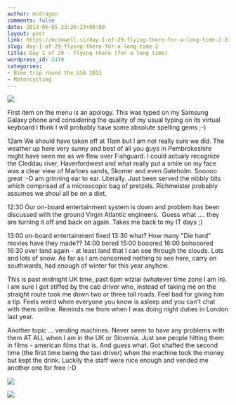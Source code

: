 ```yaml
---
author: mcdragon
comments: false
date: 2013-06-05 23:26:23+00:00
layout: post
link: https://mcdowell.si/day-1-of-29-flying-there-for-a-long-time-2-2419.html
slug: day-1-of-29-flying-there-for-a-long-time-2
title: Day 1 of 29 - Flying there (for a long time)
wordpress_id: 2419
categories:
- Bike trip round the USA 2013
- Motorcycling
---
```


![](https://img.mcdowell.si/2013/06/wpid-20130605_1201031-1.jpg)

First item on the menu is an apology. This was typed on my Samsung Galaxy phone and considering the quality of my usual typing on its virtual keyboard I think I will probably have some absolute spelling gems ;-)

12am
We should have taken off at 11am but I am not really sure we did. The weather up here very sunny and best of all you guys in Pembrokeshire might have seen me as we flew over Fishguard. I could actualy recognize the Cleddau river, Haverfordwest and what really put a smile on my face was a clear view of Marloes sands, Skomer and even Gateholm. Sooooo great :-D am grinning ear to ear. Literally.
Just been served the nibbly bits which comprised of a microscopic bag of pretzels. Richmeister probably assumes we shoul all be on a diet.

12:30
Our on-board entertainment system is down and problem has been discussed with the ground Virgin Atlantic engineers.  Guess what .... they are turning it off and back on again. Takes me back to my IT days ;)

13:00 on-board entertainment fixed
13:30 what? How many "Die hard" movies have they made??
14:00 bored
15:00 booored
16:00 bohooored
16:30 over land again - at least land that I can see through the clouds. Lots and lots of snow. As far as I am concerned nothing to see here, carry on southwards, had enough of winter for this year anyhow.

This is past midnight UK time, past 6pm wtziai (whatever time zone I am in). I am sure I got stiffed by the cab driver who, instead of taking me on the straight route took me down two or three toll roads. Feel bad for giving him a tip.
Feels weird when everyone you know is asleep and you can't chat with them online. Reminds me from when I was doing night duties in London last year.

Another topic ... vending machines. Never seem to have any problems with them AT ALL when I am in the UK or Slovenia. Just see people hitting them in films - american films that is. And guess what. Got shafted the second time (the first time being the taxi driver) when the machine took the money but kept the drink. Luckily the staff were nice enough and vended me another one for free :-D

![](https://img.mcdowell.si/2013/06/wpid-20130605_1015591-1.jpg)

![](https://img.mcdowell.si/2013/06/wpid-20130605_1620351-1.jpg)


